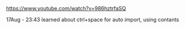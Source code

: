 https://www.youtube.com/watch?v=986hztrfaSQ

17Aug - 23:43 learned about ctrl+space for auto import, using contants 